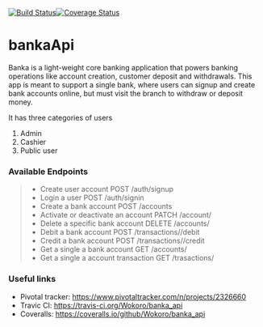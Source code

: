 [![Build Status](https://travis-ci.org/Wokoro/banka_api.svg?branch=develop)](https://travis-ci.org/Wokoro/banka_api)[![Coverage Status](https://coveralls.io/repos/github/Wokoro/banka_api/badge.svg?branch=develop)](https://coveralls.io/github/Wokoro/banka_api?branch=develop)
# bankaApi
Banka is a light-weight core banking application that powers banking operations like account
creation, customer deposit and withdrawals. This app is meant to support a single bank, where
users can signup and create bank accounts online, but must visit the branch to withdraw or
deposit money.

It has three categories of users
1. Admin
2. Cashier
3. Public user


### Available Endpoints

>- Create user account POST /auth/signup
>- Login a user POST /auth/signin
>- Create a bank account POST /accounts
>- Activate or deactivate an account PATCH /account/<account-number>
>- Delete a specific bank account DELETE /accounts/<account-number>
>- Debit a bank account POST /transactions/<account-number>/debit
>- Credit a bank account POST /transactions/<account-number>/credit
>- Get a single a bank account GET /accounts/<account-number>
>- Get a single a account transaction GET /trasactions/<transaction-number>


### Useful links

* Pivotal tracker: https://www.pivotaltracker.com/n/projects/2326660
* Travic CI: https://travis-ci.org/Wokoro/banka_api
* Coveralls: https://coveralls.io/github/Wokoro/banka_api
